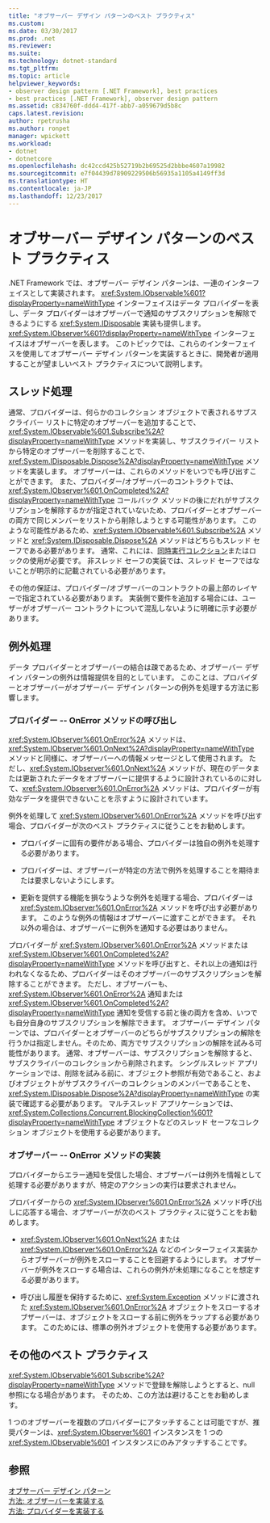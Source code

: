 ```yaml
---
title: "オブサーバー デザイン パターンのベスト プラクティス"
ms.custom: 
ms.date: 03/30/2017
ms.prod: .net
ms.reviewer: 
ms.suite: 
ms.technology: dotnet-standard
ms.tgt_pltfrm: 
ms.topic: article
helpviewer_keywords:
- observer design pattern [.NET Framework], best practices
- best practices [.NET Framework], observer design pattern
ms.assetid: c834760f-ddd4-417f-abb7-a059679d5b8c
caps.latest.revision: 
author: rpetrusha
ms.author: ronpet
manager: wpickett
ms.workload:
- dotnet
- dotnetcore
ms.openlocfilehash: dc42ccd425b52719b2b69525d2bbbe4607a19982
ms.sourcegitcommit: e7f04439d78909229506b56935a1105a4149ff3d
ms.translationtype: HT
ms.contentlocale: ja-JP
ms.lasthandoff: 12/23/2017
---
```

# <a name="observer-design-pattern-best-practices"></a>オブサーバー デザイン パターンのベスト プラクティス
.NET Framework では、オブザーバー デザイン パターンは、一連のインターフェイスとして実装されます。 <xref:System.IObservable%601?displayProperty=nameWithType> インターフェイスはデータ プロバイダーを表し、データ プロバイダーはオブザーバーで通知のサブスクリプションを解除できるようにする <xref:System.IDisposable> 実装も提供します。 <xref:System.IObserver%601?displayProperty=nameWithType> インターフェイスはオブザーバーを表します。 このトピックでは、これらのインターフェイスを使用してオブザーバー デザイン パターンを実装するときに、開発者が適用することが望ましいベスト プラクティスについて説明します。  
  
## <a name="threading"></a>スレッド処理  
 通常、プロバイダーは、何らかのコレクション オブジェクトで表されるサブスクライバー リストに特定のオブザーバーを追加することで、<xref:System.IObservable%601.Subscribe%2A?displayProperty=nameWithType> メソッドを実装し、サブスクライバー リストから特定のオブザーバーを削除することで、<xref:System.IDisposable.Dispose%2A?displayProperty=nameWithType> メソッドを実装します。 オブザーバーは、これらのメソッドをいつでも呼び出すことができます。 また、プロバイダー/オブザーバーのコントラクトでは、<xref:System.IObserver%601.OnCompleted%2A?displayProperty=nameWithType> コールバック メソッドの後にだれがサブスクリプションを解除するかが指定されていないため、プロバイダーとオブザーバーの両方で同じメンバーをリストから削除しようとする可能性があります。 このような可能性があるため、<xref:System.IObservable%601.Subscribe%2A> メソッドと <xref:System.IDisposable.Dispose%2A> メソッドはどちらもスレッド セーフである必要があります。 通常、これには、[同時実行コレクション](../../../docs/standard/parallel-programming/data-structures-for-parallel-programming.md)またはロックの使用が必要です。 非スレッド セーフの実装では、スレッド セーフではないことが明示的に記載されている必要があります。  
  
 その他の保証は、プロバイダー/オブザーバーのコントラクトの最上部のレイヤーで指定されている必要があります。 実装側で要件を追加する場合には、ユーザーがオブザーバー コントラクトについて混乱しないように明確に示す必要があります。  
  
## <a name="handling-exceptions"></a>例外処理  
 データ プロバイダーとオブザーバーの結合は疎であるため、オブザーバー デザイン パターンの例外は情報提供を目的としています。 このことは、プロバイダーとオブザーバーがオブザーバー デザイン パターンの例外を処理する方法に影響します。  
  
### <a name="the-provider----calling-the-onerror-method"></a>プロバイダー -- OnError メソッドの呼び出し  
 <xref:System.IObserver%601.OnError%2A> メソッドは、<xref:System.IObserver%601.OnNext%2A?displayProperty=nameWithType> メソッドと同様に、オブザーバーへの情報メッセージとして使用されます。 ただし、<xref:System.IObserver%601.OnNext%2A> メソッドが、現在のデータまたは更新されたデータをオブザーバーに提供するように設計されているのに対して、<xref:System.IObserver%601.OnError%2A> メソッドは、プロバイダーが有効なデータを提供できないことを示すように設計されています。  
  
 例外を処理して <xref:System.IObserver%601.OnError%2A> メソッドを呼び出す場合、プロバイダーが次のベスト プラクティスに従うことをお勧めします。  
  
-   プロバイダーに固有の要件がある場合、プロバイダーは独自の例外を処理する必要があります。  
  
-   プロバイダーは、オブザーバーが特定の方法で例外を処理することを期待または要求しないようにします。  
  
-   更新を提供する機能を損なうような例外を処理する場合、プロバイダーは <xref:System.IObserver%601.OnError%2A> メソッドを呼び出す必要があります。 このような例外の情報はオブザーバーに渡すことができます。 それ以外の場合は、オブザーバーに例外を通知する必要はありません。  
  
 プロバイダーが <xref:System.IObserver%601.OnError%2A> メソッドまたは <xref:System.IObserver%601.OnCompleted%2A?displayProperty=nameWithType> メソッドを呼び出すと、それ以上の通知は行われなくなるため、プロバイダーはそのオブザーバーのサブスクリプションを解除することができます。 ただし、オブザーバーも、<xref:System.IObserver%601.OnError%2A> 通知または <xref:System.IObserver%601.OnCompleted%2A?displayProperty=nameWithType> 通知を受信する前と後の両方を含め、いつでも自分自身のサブスクリプションを解除できます。 オブザーバー デザイン パターンでは、プロバイダーとオブザーバーのどちらがサブスクリプションの解除を行うかは指定しません。そのため、両方でサブスクリプションの解除を試みる可能性があります。 通常、オブザーバーは、サブスクリプションを解除すると、サブスクライバーのコレクションから削除されます。 シングルスレッド アプリケーションでは、削除を試みる前に、オブジェクト参照が有効であること、およびオブジェクトがサブスクライバーのコレクションのメンバーであることを、<xref:System.IDisposable.Dispose%2A?displayProperty=nameWithType> の実装で確認する必要があります。 マルチスレッド アプリケーションでは、<xref:System.Collections.Concurrent.BlockingCollection%601?displayProperty=nameWithType> オブジェクトなどのスレッド セーフなコレクション オブジェクトを使用する必要があります。  
  
### <a name="the-observer----implementing-the-onerror-method"></a>オブザーバー -- OnError メソッドの実装  
 プロバイダーからエラー通知を受信した場合、オブザーバーは例外を情報として処理する必要がありますが、特定のアクションの実行は要求されません。  
  
 プロバイダーからの <xref:System.IObserver%601.OnError%2A> メソッド呼び出しに応答する場合、オブザーバーが次のベスト プラクティスに従うことをお勧めします。  
  
-   <xref:System.IObserver%601.OnNext%2A> または <xref:System.IObserver%601.OnError%2A> などのインターフェイス実装からオブザーバーが例外をスローすることを回避するようにします。 オブザーバーが例外をスローする場合は、これらの例外が未処理になることを想定する必要があります。  
  
-   呼び出し履歴を保持するために、<xref:System.Exception> メソッドに渡された <xref:System.IObserver%601.OnError%2A> オブジェクトをスローするオブザーバーは、オブジェクトをスローする前に例外をラップする必要があります。 このためには、標準の例外オブジェクトを使用する必要があります。  
  
## <a name="additional-best-practices"></a>その他のベスト プラクティス  
 <xref:System.IObservable%601.Subscribe%2A?displayProperty=nameWithType> メソッドで登録を解除しようとすると、null 参照になる場合があります。 そのため、この方法は避けることをお勧めします。  
  
 1 つのオブザーバーを複数のプロバイダーにアタッチすることは可能ですが、推奨パターンは、<xref:System.IObserver%601> インスタンスを 1 つの <xref:System.IObservable%601> インスタンスにのみアタッチすることです。  
  
## <a name="see-also"></a>参照  
 [オブサーバー デザイン パターン](../../../docs/standard/events/observer-design-pattern.md)  
 [方法: オブザーバーを実装する](../../../docs/standard/events/how-to-implement-an-observer.md)  
 [方法: プロバイダーを実装する](../../../docs/standard/events/how-to-implement-a-provider.md)
